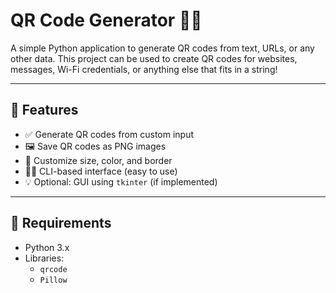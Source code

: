 # QR Code Generator 🧾🔳

A simple Python application to generate QR codes from text, URLs, or any other data. This project can be used to create QR codes for websites, messages, Wi-Fi credentials, or anything else that fits in a string!

---

## 📌 Features

- ✅ Generate QR codes from custom input
- 🖼️ Save QR codes as PNG images
- 🎨 Customize size, color, and border
- 🧑‍💻 CLI-based interface (easy to use)
- 💡 Optional: GUI using `tkinter` (if implemented)

---

## 🧰 Requirements

- Python 3.x
- Libraries:
  - `qrcode`
  - `Pillow`


